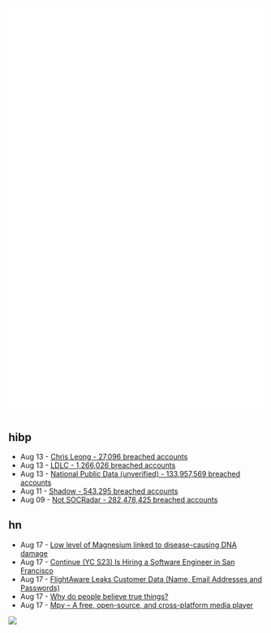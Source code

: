 ![Metrics](https://raw.githubusercontent.com/phixion/phixion/master/metrics.svg)

## hibp

<!--
for https://github.com/phixion/phixion/blob/main/.github/workflows/feeds.yml
-->
<!--START_SECTION:haveibeenpwnd-->
- Aug 13 - [Chris Leong - 27,096 breached accounts](https://haveibeenpwned.com/PwnedWebsites#ChrisLeong)
- Aug 13 - [LDLC - 1,266,026 breached accounts](https://haveibeenpwned.com/PwnedWebsites#LDLC)
- Aug 13 - [National Public Data (unverified) - 133,957,569 breached accounts](https://haveibeenpwned.com/PwnedWebsites#NationalPublicData)
- Aug 11 - [Shadow - 543,295 breached accounts](https://haveibeenpwned.com/PwnedWebsites#Shadow)
- Aug 09 - [Not SOCRadar - 282,478,425 breached accounts](https://haveibeenpwned.com/PwnedWebsites#NotSOCRadar)
<!--END_SECTION:haveibeenpwnd-->

## hn

<!--
for https://github.com/phixion/phixion/blob/main/.github/workflows/feeds.yml
-->
<!--START_SECTION:hn-->
- Aug 17 - [Low level of Magnesium linked to disease-causing DNA damage](https://newatlas.com/health-wellbeing/nutrient-dna-damage/)
- Aug 17 - [Continue (YC S23) Is Hiring a Software Engineer in San Francisco](https://www.ycombinator.com/companies/continue/jobs/smcxRnM-software-engineer)
- Aug 17 - [FlightAware Leaks Customer Data (Name, Email Addresses and Passwords)](https://loyaltylobby.com/2024/08/16/flightaware-leaks-customer-data-name-email-addresses-passwords/)
- Aug 17 - [Why do people believe true things?](https://www.conspicuouscognition.com/p/why-do-people-believe-true-things)
- Aug 17 - [Mpv – A free, open-source, and cross-platform media player](https://mpv.io/)
<!--END_SECTION:hn-->

<!--
for https://yhype.me
-->
![](https://hit.yhype.me/github/profile?user_id=13013670)
